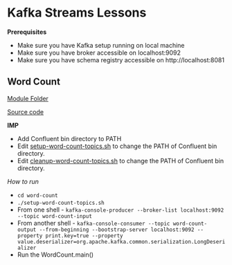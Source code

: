 # Kafka Streams Lessons
**Prerequisites** 
* Make sure you have Kafka setup running on local machine
* Make sure you have broker accessible on localhost:9092
* Make sure you have schema registry accessible on http://localhost:8081

## Word Count
[Module Folder](https://github.com/msathe-tech/kafka-streams-lessons/tree/master/word-count)

[Source code](https://github.com/msathe-tech/kafka-streams-lessons/blob/master/word-count/src/main/java/com/example/WordCount.java)

**IMP**
* Add Confluent bin directory to PATH
* Edit [setup-word-count-topics.sh](https://github.com/msathe-tech/kafka-streams-lessons/blob/master/word-count/setup-word-count-topics.sh) 
to change the PATH of Confluent bin directory. 
* Edit [cleanup-word-count-topics.sh](https://github.com/msathe-tech/kafka-streams-lessons/blob/master/word-count/cleanup-word-count-topics.sh) 
to change the PATH of Confluent bin directory. 

*How to run*
* `cd word-count`
* `./setup-word-count-topics.sh`
* From one shell - `kafka-console-producer --broker-list localhost:9092 --topic word-count-input`
* From another shell - `kafka-console-consumer --topic word-count-output --from-beginning --bootstrap-server localhost:9092 --property print.key=true --property value.deserializer=org.apache.kafka.common.serialization.LongDeserializer`
* Run the WordCount.main()

